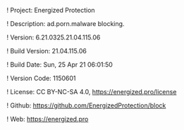 ! Project: Energized Protection

! Description: ad.porn.malware blocking.

! Version: 6.21.0325.21.04.115.06

! Build Version: 21.04.115.06

! Build Date: Sun, 25 Apr 21 06:01:50

! Version Code: 1150601

! License: CC BY-NC-SA 4.0, https://energized.pro/license

! Github: https://github.com/EnergizedProtection/block

! Web: https://energized.pro
